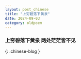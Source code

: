```yaml
---
layout: post_chinese
title: "上穷碧落下黄泉"
date: 2024-09-03
category: oldpoem
---
```


### 上穷碧落下黄泉 两处茫茫皆不见
{: .chinese-blog }
